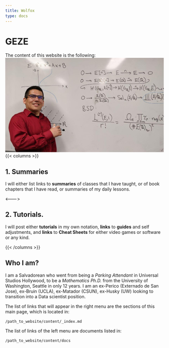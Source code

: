 ```yaml
---
title: Wolfox
type: docs
---
```


# GEZE

The content of this website is the following:
![myself](./myself.jpg)
{{< columns >}}


## 1. Summaries 
I will either list links to 
__summaries__ of classes that I have taught,
or of book chapters that I have read,
or summaries of my daily lessons.

<--->
## 2. Tutorials.
I will post either __tutorials__ in my own notation,
**links** to __guides__ and self adjustments,
and **links** to __Cheat Sheets__ for either video games or software or any kind.

{{< /columns >}}

## Who I am?
I am a Salvadorean who went from being a _Parking Attendant_
in Universal Studios Hollywood,
to be a _Mathematics Ph.D._ from the University of Washington, Seattle
in only 12 years.
I am an ex-Perico (Externado de San Jose), ex-Bruin (UCLA), ex-Matador (CSUN), ex-Husky (UW) 
looking to transition into a Data scientist position.




The list of links that will appear 
in the right menu are the sections of 
this main page, which is located in:

    /path_to_website/content/_index.md

The list of links of the left menu
are documents listed in:

    /path_to_website/content/docs





